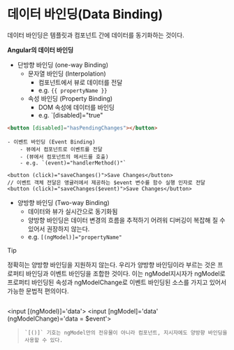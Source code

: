 # 데이터 바인딩(Data Binding)
데이터 바인딩은 템플릿과 컴포넌트 간에 데이터를 동기화하는 것이다.


**Angular의 데이터 바인딩**
- 단방향 바인딩 (one-way Binding)
    - 문자열 바인딩 (Interpolation)
        - 컴포넌트에서 뷰로 데이터를 전달
        - e.g. `{{ propertyName }}`
    - 속성 바인딩 (Property Binding)
        - DOM 속성에 데이터를 바인딩
        - e.g. `[disabled]="true"
```html
<button [disabled]="hasPendingChanges"></button>
```
	- 이벤트 바인딩 (Event Binding)        
        - 뷰에서 컴포넌트로 이벤트를 전달
        - (뷰에서 컴포넌트의 메서드를 호출)
        - e.g. `(event)="handlerMethod()"`
        
```tsx
<button (click)="saveChanges()">Save Changes</button>
// 이벤트 객체 전달은 앵귤러에서 제공하는 $event 변수를 함수 실행 인자로 전달
<button (click)="saveChanges($event)">Save Changes</button>
```
        
- 양방향 바인딩 (Two-way Binding)
    - 데이터와 뷰가 실시간으로 동기화됨
    - 양방향 바인딩은 데이터 변경의 흐름을 추적하기 어려워 디버깅이 복잡해 질 수 있어서 권장하지 않는다.
    - e.g. `[(ngModel)]="propertyName"`

>[!tip]
>정확히는 양방향 바인딩을 지원하지 않는다. 우리가 양방향 바인딩이라 부르는 것은 프로퍼티 바인딩과 이벤트 바인딩을 조합한 것이다. 
>이는 ngModel지시자가 ngModel로 프로퍼티 바인딩된 속성과 ngModelChange로 이벤트 바인딩된 소스를 가지고 있어서 가능한 문법적 편의이다.
>```tsx
<input [(ngModel)]='data'>
<input [ngModel]='data' (ngModelChange)='data = $event'>
>```
>`[()]` 기호는 ngModel만의 전유물이 아니라 컴포넌트, 지시자에도 양방향 바인딩을 사용할 수 있다.